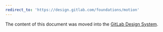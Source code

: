 ```yaml
---
redirect_to: 'https://design.gitlab.com/foundations/motion'
---
```


The content of this document was moved into the [GitLab Design System](https://design.gitlab.com).
